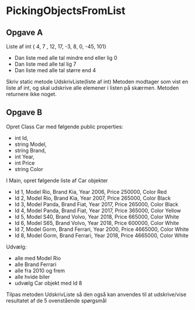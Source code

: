 # PickingObjectsFromList

## Opgave A
Liste af int { 4, 7 , 12, 17, -3, 8, 0, -45, 101}

- Dan liste med alle tal mindre end eller lig 0
- Dan liste med alle tal lig 7
- Dan liste med alle tal større end 4

Skriv static metode UdskrivListe(liste af int) Metoden modtager som vist en liste af int, og skal udskrive alle elemener i listen på skærmen.
Metoden returnere ikke noget.

## Opgave B

Opret Class Car med følgende public properties:
- int Id,
- string Model,
- string Brand,
- int Year,
- int Price
- string Color

I Main, opret følgende liste af Car objekter
- Id 1, Model Rio, Brand Kia, Year 2006, Price 250000, Color Red
- Id 2, Model Rio, Brand Kia, Year 2007, Price 265000, Color Black
- Id 3, Model Panda, Brand Fiat, Year 2017, Price 265000, Color Black
- Id 4, Model Panda, Brand Fiat, Year 2017, Price 365000, Color Yellow
- Id 5, Model S40, Brand Volvo, Year 2018, Price 665000, Color White
- Id 6, Model S65, Brand Volvo, Year 2018, Price 600000, Color White
- Id 7, Model Gorm, Brand Ferrari, Year 2000, Price 4665000, Color White
- Id 8, Model Gorm, Brand Ferrari, Year 2018, Price 4665000, Color White

Udvælg:
- alle med Model Rio
- alle Brand Ferrari
- alle fra 2010 og frem
- alle hvide biler
- udvælg Car objekt med Id 8

Tilpas metoden UdskrivListe så den også kan anvendes til at udskrive/vise resultatet af de 5 ovenstående spørgsmål
